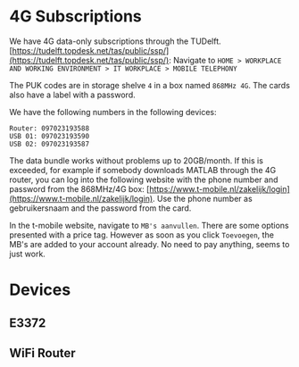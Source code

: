 # 4G Subscriptions

We have 4G data-only subscriptions through the TUDelft. [https://tudelft.topdesk.net/tas/public/ssp/](https://tudelft.topdesk.net/tas/public/ssp/): Navigate to `HOME > WORKPLACE AND WORKING ENVIRONMENT > IT WORKPLACE > MOBILE TELEPHONY`

The PUK codes are in storage shelve `4` in a box named `868MHz 4G`. The cards also have a label with a password.

We have the following numbers in the following devices:
```
Router: 097023193588
USB 01: 097023193590
USB 02: 097023193587
```

The data bundle works without problems up to 20GB/month. If this is exceeded, for example if somebody downloads MATLAB through the 4G router, you can log into the following website with the phone number and password from the 868MHz/4G box: [https://www.t-mobile.nl/zakelijk/login](https://www.t-mobile.nl/zakelijk/login). Use the phone number as gebruikersnaam and the password from the card.

In the t-mobile website, navigate to `MB's aanvullen`. There are some options presented with a price tag. However as soon as you click `Toevoegen`, the MB's are added to your account already. No need to pay anything, seems to just work.

# Devices

## E3372

## WiFi Router